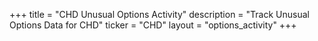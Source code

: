 +++
title = "CHD Unusual Options Activity"
description = "Track Unusual Options Data for CHD"
ticker = "CHD"
layout = "options_activity"
+++

